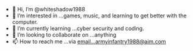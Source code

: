 - 👋 Hi, I’m @whiteshadow1988
- 👀 I’m interested in ...games, music, and learning to get better with the computer.
- 🌱 I’m currently learning ...cyber security and coding.
- 💞️ I’m looking to collaborate on ...anything
- 📫 How to reach me ...via email...armyinfantry1988@aim.com

<!---
whiteshadow1988/whiteshadow1988 is a ✨ special ✨ repository because its `README.md` (this file) appears on your GitHub profile.
You can click the Preview link to take a look at your changes.
--->
